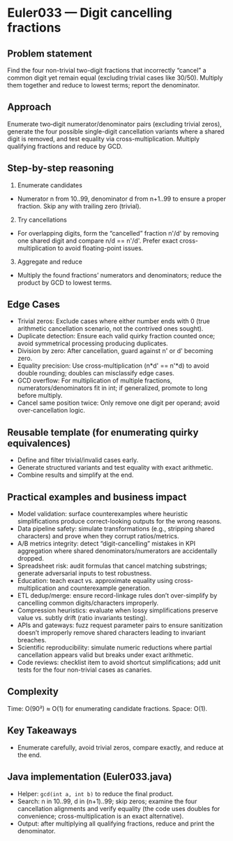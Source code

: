 # Euler033 — Digit cancelling fractions

## Problem statement

Find the four non-trivial two-digit fractions that incorrectly “cancel” a common digit yet remain equal (excluding trivial cases like 30/50). Multiply them together and reduce to lowest terms; report the denominator.

## Approach

Enumerate two‑digit numerator/denominator pairs (excluding trivial zeros), generate the four possible single-digit cancellation variants where a shared digit is removed, and test equality via cross-multiplication. Multiply qualifying fractions and reduce by GCD.

## Step-by-step reasoning

1) Enumerate candidates
- Numerator n from 10..99, denominator d from n+1..99 to ensure a proper fraction. Skip any with trailing zero (trivial).

2) Try cancellations
- For overlapping digits, form the “cancelled” fraction n'/d' by removing one shared digit and compare n/d == n'/d'. Prefer exact cross-multiplication to avoid floating-point issues.

3) Aggregate and reduce
- Multiply the found fractions’ numerators and denominators; reduce the product by GCD to lowest terms.

## Edge Cases

- Trivial zeros: Exclude cases where either number ends with 0 (true arithmetic cancellation scenario, not the contrived ones sought).
- Duplicate detection: Ensure each valid quirky fraction counted once; avoid symmetrical processing producing duplicates.
- Division by zero: After cancellation, guard against n' or d' becoming zero.
- Equality precision: Use cross-multiplication (n*d' == n'*d) to avoid double rounding; doubles can misclassify edge cases.
- GCD overflow: For multiplication of multiple fractions, numerators/denominators fit in int; if generalized, promote to long before multiply.
- Cancel same position twice: Only remove one digit per operand; avoid over-cancellation logic.

## Reusable template (for enumerating quirky equivalences)

- Define and filter trivial/invalid cases early.
- Generate structured variants and test equality with exact arithmetic.
- Combine results and simplify at the end.

## Practical examples and business impact

- Model validation: surface counterexamples where heuristic simplifications produce correct-looking outputs for the wrong reasons.
- Data pipeline safety: simulate transformations (e.g., stripping shared characters) and prove when they corrupt ratios/metrics.
- A/B metrics integrity: detect “digit-cancelling” mistakes in KPI aggregation where shared denominators/numerators are accidentally dropped.
- Spreadsheet risk: audit formulas that cancel matching substrings; generate adversarial inputs to test robustness.
- Education: teach exact vs. approximate equality using cross-multiplication and counterexample generation.
- ETL dedup/merge: ensure record-linkage rules don’t over-simplify by cancelling common digits/characters improperly.
- Compression heuristics: evaluate when lossy simplifications preserve value vs. subtly drift (ratio invariants testing).
- APIs and gateways: fuzz request parameter pairs to ensure sanitization doesn’t improperly remove shared characters leading to invariant breaches.
- Scientific reproducibility: simulate numeric reductions where partial cancellation appears valid but breaks under exact arithmetic.
- Code reviews: checklist item to avoid shortcut simplifications; add unit tests for the four non-trivial cases as canaries.

## Complexity

Time: O(90²) ≈ O(1) for enumerating candidate fractions. Space: O(1).

## Key Takeaways

- Enumerate carefully, avoid trivial zeros, compare exactly, and reduce at the end.

## Java implementation (Euler033.java)

- Helper: `gcd(int a, int b)` to reduce the final product.
- Search: n in 10..99, d in (n+1)..99; skip zeros; examine the four cancellation alignments and verify equality (the code uses doubles for convenience; cross-multiplication is an exact alternative).
- Output: after multiplying all qualifying fractions, reduce and print the denominator.
